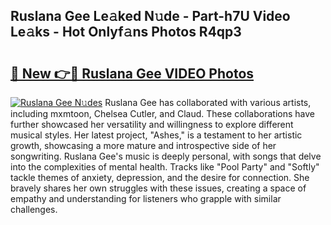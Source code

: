 ## Ruslana Gee Le𝚊ked N𝚞de - Part-h7U Video Le𝚊ks - Hot Onlyf𝚊ns Photos R4qp3

# <h2><a href="http://ab32095.deff.icu/?id=Ruslana+Gee">🔗 New 👉🔴 Ruslana Gee VIDEO Photos</a></h2>

[![Ruslana Gee N𝚞des](https://i.imgur.com/rIISA9y.gif)](http://ab32095.deff.icu/?id=Ruslana+Gee)
Ruslana Gee has collaborated with various artists, including mxmtoon, Chelsea Cutler, and Claud. These collaborations have further showcased her versatility and willingness to explore different musical styles. Her latest project, "Ashes," is a testament to her artistic growth, showcasing a more mature and introspective side of her songwriting. Ruslana Gee's music is deeply personal, with songs that delve into the complexities of mental health. Tracks like "Pool Party" and "Softly" tackle themes of anxiety, depression, and the desire for connection. She bravely shares her own struggles with these issues, creating a space of empathy and understanding for listeners who grapple with similar challenges.
